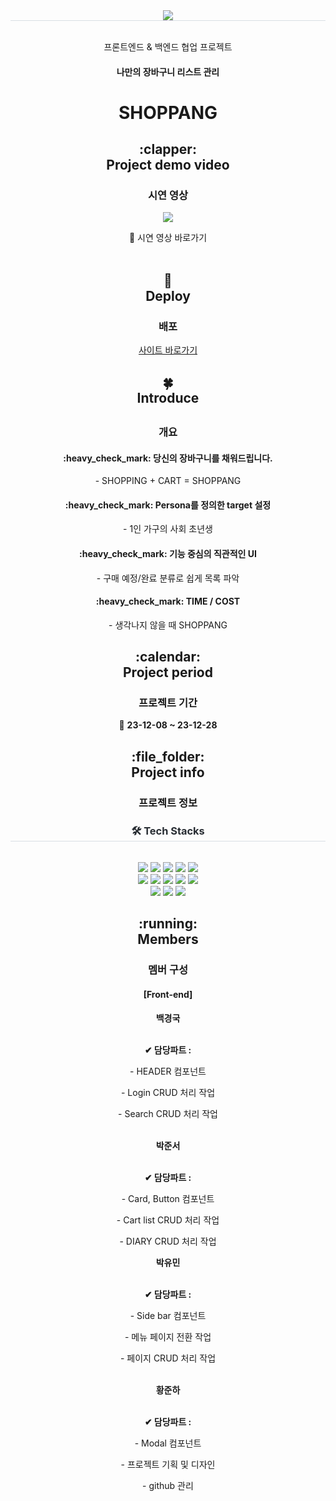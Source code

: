<div align= "center" style="border-bottom: 1px solid #d8dee4; color: #282d33;">
    <img src="./public/assets/images/readme_images/최종logo_3.svg" />
</div>
<br/>

<div align = "center">
    <p>프론트엔드 & 백엔드 협업 프로젝트</p>
    <h4>나만의 장바구니 리스트 관리</h4>
    <h1>SHOPPANG</h1>
    <h2>
        :clapper:<br/>
        Project demo video
    </h2>
    <h3>
        시연 영상
    </h3>
    <p>
      <img src="https://github.com/joona0306/shoppang/assets/148061993/d6dc7461-43cd-420b-972f-857edd797563"/>
    </p>
    <span>
        🔹
        <a herf="https://www.youtube.com/watch?v=QSKiyPgRrgo" target="_blank">
            시연 영상 바로가기
        </a>
    </span>
<br/><br/>
    <h2>
        🌱
        <br/>
        Deploy
    </h2>
    <h3>배포</h3>
    <span>
        <a href="http://192.168.0.144:5213/" target="_blank">
            사이트 바로가기
        </a>
    </span>
    <h2>
        🍀<br/>
        Introduce<br/>
    <h2>
  <h3>
    개요
  </h3>

  <h4>
    :heavy_check_mark:
    당신의 장바구니를 채워드립니다.
  </h4>
  <p>
    - SHOPPING + CART = SHOPPANG
  </p>  
  <h4>
    :heavy_check_mark:
    Persona를 정의한 target 설정
  </h4>
  <p>
    - 1인 가구의 사회 초년생
  </p>
  <h4>
    :heavy_check_mark:
    기능 중심의 직관적인 UI
  </h4>
  <p>
    - 구매 예정/완료 분류로 쉽게 목록 파악
  </p>  
  <h4>
    :heavy_check_mark:
    TIME / COST
  </h4>
  <p>
    - 생각나지 않을 때 SHOPPANG 
  </p>

  <h2>
    :calendar:<br/>
    Project period
  </h2>
  <h3>
    프로젝트 기간
  </h3>

  <p>
    🔸 <b>23-12-08 ~ 23-12-28</b>
  </p>

  <h2>
    :file_folder:<br/>
    Project info
  </h2>
  <h3>
    프로젝트 정보
  </h3>
    <h3 style="border-bottom: 1px solid #d8dee4; color: #282d33;"> 🛠️ Tech Stacks </h3> <br>
    <div style="margin: 0 auto; text-align: center;" align= "center">
        <img src="https://img.shields.io/badge/CSS3-1572B6?style=for-the-badge&logo=CSS3&logoColor=white">
        <img src="https://img.shields.io/badge/Eslint-4B32C3?style=for-the-badge&logo=Eslint&logoColor=white">
        <img src="https://img.shields.io/badge/Figma-F24E1E?style=for-the-badge&logo=Figma&logoColor=white">
        <img src="https://img.shields.io/badge/Git-F05032?style=for-the-badge&logo=Git&logoColor=white">
        <img src="https://img.shields.io/badge/Notion-000000?style=for-the-badge&logo=Notion&logoColor=white">
        <br/><img src="https://img.shields.io/badge/Prettier-F7B93E?style=for-the-badge&logo=Prettier&logoColor=white">
        <img src="https://img.shields.io/badge/React-61DAFB?style=for-the-badge&logo=React&logoColor=white">
        <img src="https://img.shields.io/badge/Sass-CC6699?style=for-the-badge&logo=Sass&logoColor=white">
        <img src="https://img.shields.io/badge/Slack-4A154B?style=for-the-badge&logo=Slack&logoColor=white">
        <img src="https://img.shields.io/badge/Github-181717?style=for-the-badge&logo=Github&logoColor=white">
        <br/><img src="https://img.shields.io/badge/HTML5-E34F26?style=for-the-badge&logo=HTML5&logoColor=white">
        <img src="https://img.shields.io/badge/Javascript-F7DF1E?style=for-the-badge&logo=Javascript&logoColor=white">
        <img src="https://img.shields.io/badge/StyledComponents-DB7093?style=for-the-badge&logo=StyledComponents&logoColor=white">
    </div>

  <h2>
    :running:<br/>
    Members
  </h2>
  <h3>
    멤버 구성
  </h3>

  <h4>
    <b>[Front-end]</b>
  </h4>
    <span>
      <b>백경국</b>
      </br>
    </span>
    <br />
    <p><b>✔ 담당파트 : </b></p>
    <p>
     - HEADER 컴포넌트
    </p>
    <p>
     - Login CRUD 처리 작업
    </p>
    <p>
     - Search CRUD 처리 작업
    </p>        
    <br/>
  <span>
      <b>박준서</b>
      <br />
  </span>
    <br />
    <p><b>✔ 담당파트 : </b></p>    
    <p>
      - Card, Button 컴포넌트 
    </p>
    <p>
      - Cart list CRUD 처리 작업
    </p>
    <p>
      - DIARY CRUD 처리 작업
    </p>
    <span>
      <b>박유민</b>
      </br>
    </span>
    <br />
    <p><b>✔ 담당파트 : </b></p>
    <p>
     - Side bar 컴포넌트
    </p>
    <p>
     - 메뉴 페이지 전환 작업
    </p>
    <p>
     - 페이지 CRUD 처리 작업
    </p>        
    <br/>
    <span>
      <b>황준하</b>
      </br>
    </span>
    <br />
    <p><b>✔ 담당파트 : </b></p>
    <p>
     - Modal 컴포넌트
    </p>
    <p>
     - 프로젝트 기획 및 디자인
    </p>
    <p>
     - github 관리
    </p>        
    <br/>      
</div>
